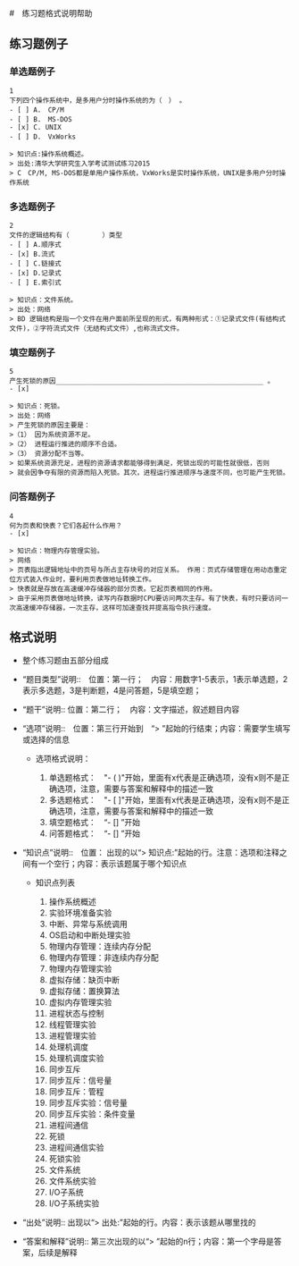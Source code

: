 #　练习题格式说明帮助
## 练习题例子
### 单选题例子
```
1
下列四个操作系统中，是多用户分时操作系统的为（　） 。
- [ ] A.　CP/M 
- [ ] B.　MS-DOS 
- [x] C. UNIX 
- [ ] D.　VxWorks

> 知识点:操作系统概述。
> 出处:清华大学研究生入学考试测试练习2015
> C　CP/M, MS-DOS都是单用户操作系统，VxWorks是实时操作系统，UNIX是多用户分时操作系统
```
### 多选题例子
```
2
文件的逻辑结构有（　　　　　）类型
- [ ] A.顺序式 
- [x] B.流式 
- [ ] C.链接式 
- [x] D.记录式 
- [ ] E.索引式

> 知识点：文件系统。
> 出处：网络
> BD 逻辑结构是指一个文件在用户面前所呈现的形式，有两种形式：①记录式文件(有结构式文件)，②字符流式文件（无结构式文件）,也称流式文件。
```
### 填空题例子
```
5
产生死锁的原因____________________________________________________ 。
- [x]  

> 知识点：死锁。
> 出处：网络
> 产生死锁的原因主要是：
>（1） 因为系统资源不足。
>（2） 进程运行推进的顺序不合适。
>（3） 资源分配不当等。
> 如果系统资源充足，进程的资源请求都能够得到满足，死锁出现的可能性就很低，否则
> 就会因争夺有限的资源而陷入死锁。其次，进程运行推进顺序与速度不同，也可能产生死锁。
```
### 问答题例子
```
4
何为页表和快表？它们各起什么作用？
- [x]  

> 知识点：物理内存管理实验。
> 网络
> 页表指出逻辑地址中的页号与所占主存块号的对应关系。 作用：页式存储管理在用动态重定位方式装入作业时，要利用页表做地址转换工作。
> 快表就是存放在高速缓冲存储器的部分页表。它起页表相同的作用。
> 由于采用页表做地址转换，读写内存数据时CPU要访问两次主存。有了快表，有时只要访问一次高速缓冲存储器，一次主存，这样可加速查找并提高指令执行速度。
```

## 格式说明
 - 整个练习题由五部分组成
  - “题目类型”说明::　位置：第一行；　内容：用数字1-5表示，1表示单选题，2表示多选题，3是判断题，4是问答题，5是填空题；
  - “题干”说明:: 位置：第二行；　内容：文字描述，叙述题目内容
  - “选项”说明::　位置：第三行开始到　“> ”起始的行结束；内容：需要学生填写或选择的信息
     - 选项格式说明：

       1. 单选题格式：　"- ( )"开始，里面有x代表是正确选项，没有x则不是正确选项，注意，需要与答案和解释中的描述一致
       1. 多选题格式：　"- [ ]"开始，里面有x代表是正确选项，没有x则不是正确选项，注意，需要与答案和解释中的描述一致
       1. 填空题格式：　“- []  ”开始
       1. 问答题格式：　“- []  ”开始

   - “知识点”说明::　位置：
     出现的以“> 知识点:”起始的行。注意：选项和注释之间有一个空行；内容：表示该题属于哪个知识点
      - 知识点列表
 
        1. 操作系统概述
		2. 实验环境准备实验
		3. 中断、异常与系统调用
		4. OS启动和中断处理实验
		5. 物理内存管理：连续内存分配
		6. 物理内存管理：非连续内存分配
		7. 物理内存管理实验
		8. 虚拟存储：缺页中断
		9. 虚拟存储：置换算法
		10. 虚拟内存管理实验
		11. 进程状态与控制
		12. 线程管理实验
		13. 进程管理实验
		14. 处理机调度
		15. 处理机调度实验
		16. 同步互斥
		17. 同步互斥：信号量
		18. 同步互斥：管程
		19. 同步互斥实验：信号量
		20. 同步互斥实验：条件变量
		21. 进程间通信
		22. 死锁
		23. 进程间通信实验
		24. 死锁实验
		25. 文件系统
		26. 文件系统实验
		27. I/O子系统
		28. I/O子系统实验
       
   - “出处”说明:: 出现以“> 出处:”起始的行。内容：表示该题从哪里找的
   - “答案和解释”说明:: 第三次出现的以“> ”起始的n行；内容：第一个字母是答案，后续是解释




